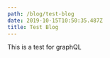 ```yaml
---
path: /blog/test-blog
date: 2019-10-15T10:50:35.487Z
title: Test Blog
---
```

This is a test for graphQL
